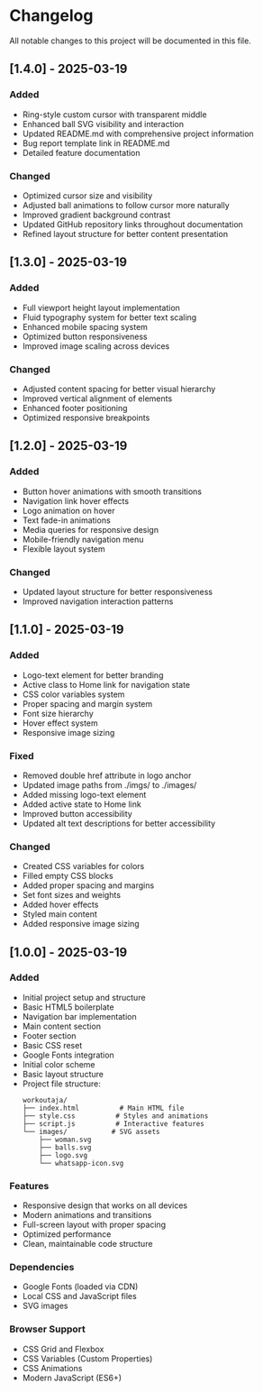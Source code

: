 # Changelog

All notable changes to this project will be documented in this file.

## [1.4.0] - 2025-03-19

### Added
- Ring-style custom cursor with transparent middle
- Enhanced ball SVG visibility and interaction
- Updated README.md with comprehensive project information
- Bug report template link in README.md
- Detailed feature documentation

### Changed
- Optimized cursor size and visibility
- Adjusted ball animations to follow cursor more naturally
- Improved gradient background contrast
- Updated GitHub repository links throughout documentation
- Refined layout structure for better content presentation

## [1.3.0] - 2025-03-19

### Added
- Full viewport height layout implementation
- Fluid typography system for better text scaling
- Enhanced mobile spacing system
- Optimized button responsiveness
- Improved image scaling across devices

### Changed
- Adjusted content spacing for better visual hierarchy
- Improved vertical alignment of elements
- Enhanced footer positioning
- Optimized responsive breakpoints

## [1.2.0] - 2025-03-19

### Added
- Button hover animations with smooth transitions
- Navigation link hover effects
- Logo animation on hover
- Text fade-in animations
- Media queries for responsive design
- Mobile-friendly navigation menu
- Flexible layout system

### Changed
- Updated layout structure for better responsiveness
- Improved navigation interaction patterns

## [1.1.0] - 2025-03-19

### Added
- Logo-text element for better branding
- Active class to Home link for navigation state
- CSS color variables system
- Proper spacing and margin system
- Font size hierarchy
- Hover effect system
- Responsive image sizing

### Fixed
- Removed double href attribute in logo anchor
- Updated image paths from ./imgs/ to ./images/
- Added missing logo-text element
- Added active state to Home link
- Improved button accessibility
- Updated alt text descriptions for better accessibility

### Changed
- Created CSS variables for colors
- Filled empty CSS blocks
- Added proper spacing and margins
- Set font sizes and weights
- Added hover effects
- Styled main content
- Added responsive image sizing

## [1.0.0] - 2025-03-19

### Added
- Initial project setup and structure
- Basic HTML5 boilerplate
- Navigation bar implementation
- Main content section
- Footer section
- Basic CSS reset
- Google Fonts integration
- Initial color scheme
- Basic layout structure
- Project file structure:
  ```
  workoutaja/
  ├── index.html          # Main HTML file
  ├── style.css          # Styles and animations
  ├── script.js          # Interactive features
  └── images/           # SVG assets
      ├── woman.svg
      ├── balls.svg
      ├── logo.svg
      └── whatsapp-icon.svg
  ```

### Features
- Responsive design that works on all devices
- Modern animations and transitions
- Full-screen layout with proper spacing
- Optimized performance
- Clean, maintainable code structure

### Dependencies
- Google Fonts (loaded via CDN)
- Local CSS and JavaScript files
- SVG images

### Browser Support
- CSS Grid and Flexbox
- CSS Variables (Custom Properties)
- CSS Animations
- Modern JavaScript (ES6+)